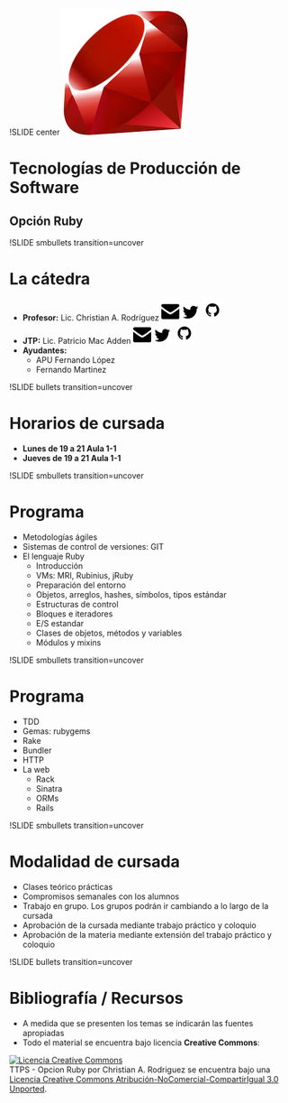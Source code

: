 !SLIDE center
![Ruby logo](ruby.png)
# Tecnologías de Producción de Software
## Opción Ruby

!SLIDE smbullets transition=uncover
# La cátedra 
* **Profesor:** Lic. Christian A. Rodríguez 
  [![car@info.unlp.edu.ar](mail.png)](mailto:car@info.unlp.edu.ar "car@info.unlp.edu.ar") 
  [![twitter](twitter.png)](https://twitter.com/car_unlp "twitter")
  [![github](github.png)](https://github.com/chrodriguez "github")
* **JTP:** Lic. Patricio Mac Adden
  [![pmacadden@cespi.unlp.edu.ar](mail.png)](mailto:pmacadden@cespi.unlp.edu.ar "pmacadden@cespi.unlp.edu.ar") 
  [![twitter](twitter.png)](https://twitter.com/maxawen "twitter")
  [![github](github.png)](https://github.com/patriciomacadden "github")
* **Ayudantes:** 
  * APU Fernando López
  * Fernando Martinez

!SLIDE bullets transition=uncover
# Horarios de cursada
* **Lunes de 19 a 21 Aula 1-1**
* **Jueves de 19 a 21 Aula 1-1**

!SLIDE smbullets transition=uncover
# Programa
* Metodologías ágiles
* Sistemas de control de versiones: GIT
* El lenguaje Ruby
  * Introducción
  * VMs: MRI, Rubinius, jRuby
  * Preparación del entorno
  * Objetos, arreglos, hashes, símbolos, tipos estándar
  * Estructuras de control
  * Bloques e iteradores
  * E/S estandar
  * Clases de objetos, métodos y variables
  * Módulos y mixins

!SLIDE smbullets transition=uncover
# Programa
* TDD
* Gemas: rubygems
* Rake
* Bundler
* HTTP
* La web
  * Rack
  * Sinatra
  * ORMs
  * Rails

!SLIDE smbullets transition=uncover
# Modalidad de cursada
* Clases teórico prácticas
* Compromisos semanales con los alumnos
* Trabajo en grupo. Los grupos podrán ir cambiando a lo largo de la cursada
* Aprobación de la cursada mediante trabajo práctico y coloquio
* Aprobación de la materia mediante extensión del trabajo práctico y coloquio

!SLIDE bullets transition=uncover
# Bibliografía / Recursos
* A medida que se presenten los temas se indicarán las fuentes apropiadas
* Todo el material se encuentra bajo licencia **Creative Commons**:

<a rel="license"
  href="http://creativecommons.org/licenses/by-nc-sa/3.0/deed.es"><img
alt="Licencia Creative Commons" style="border-width:0"
src="http://i.creativecommons.org/l/by-nc-sa/3.0/88x31.png" /></a><br /><span
xmlns:dct="http://purl.org/dc/terms/" property="dct:title">TTPS - Opcion
Ruby</span> por <span xmlns:cc="http://creativecommons.org/ns#"
property="cc:attributionName">Christian A. Rodriguez</span> se encuentra bajo
una <a rel="license"
href="http://creativecommons.org/licenses/by-nc-sa/3.0/deed.es">Licencia
Creative Commons Atribución-NoComercial-CompartirIgual 3.0 Unported</a>.
